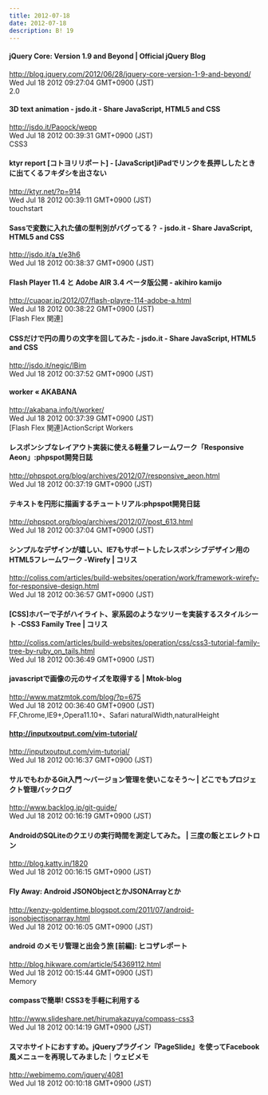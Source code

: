 ```yaml
---
title: 2012-07-18
date: 2012-07-18
description: B! 19
---
```


#### jQuery Core: Version 1.9 and Beyond | Official jQuery Blog
http://blog.jquery.com/2012/06/28/jquery-core-version-1-9-and-beyond/<br>
Wed Jul 18 2012 09:27:04 GMT+0900 (JST)<br>
2.0


#### 3D text animation - jsdo.it - Share JavaScript, HTML5 and CSS
http://jsdo.it/Paoock/wepp<br>
Wed Jul 18 2012 00:39:31 GMT+0900 (JST)<br>
CSS3


#### ktyr report [コトヨリリポート]  -   [JavaScript]iPadでリンクを長押ししたときに出てくるフキダシを出さない
http://ktyr.net/?p=914<br>
Wed Jul 18 2012 00:39:11 GMT+0900 (JST)<br>
touchstart


#### Sassで変数に入れた値の型判別がバグってる？ - jsdo.it - Share JavaScript, HTML5 and CSS
http://jsdo.it/a_t/e3h6<br>
Wed Jul 18 2012 00:38:37 GMT+0900 (JST)<br>


#### Flash Player 11.4 と Adobe AIR 3.4 ベータ版公開 - akihiro kamijo
http://cuaoar.jp/2012/07/flash-playre-114-adobe-a.html<br>
Wed Jul 18 2012 00:38:22 GMT+0900 (JST)<br>
[Flash Flex 関連]


#### CSSだけで円の周りの文字を回してみた - jsdo.it - Share JavaScript, HTML5 and CSS
http://jsdo.it/negic/lBim<br>
Wed Jul 18 2012 00:37:52 GMT+0900 (JST)<br>


#### worker « AKABANA
http://akabana.info/t/worker/<br>
Wed Jul 18 2012 00:37:39 GMT+0900 (JST)<br>
[Flash Flex 関連]ActionScript Workers


#### レスポンシブなレイアウト実装に使える軽量フレームワーク「Responsive Aeon」:phpspot開発日誌
http://phpspot.org/blog/archives/2012/07/responsive_aeon.html<br>
Wed Jul 18 2012 00:37:19 GMT+0900 (JST)<br>


#### テキストを円形に描画するチュートリアル:phpspot開発日誌
http://phpspot.org/blog/archives/2012/07/post_613.html<br>
Wed Jul 18 2012 00:37:04 GMT+0900 (JST)<br>


####   シンプルなデザインが嬉しい、IE7もサポートしたレスポンシブデザイン用のHTML5フレームワーク -Wirefy | コリス
http://coliss.com/articles/build-websites/operation/work/framework-wirefy-for-responsive-design.html<br>
Wed Jul 18 2012 00:36:57 GMT+0900 (JST)<br>


####   [CSS]ホバーで子がハイライト、家系図のようなツリーを実装するスタイルシート -CSS3 Family Tree | コリス
http://coliss.com/articles/build-websites/operation/css/css3-tutorial-family-tree-by-ruby_on_tails.html<br>
Wed Jul 18 2012 00:36:49 GMT+0900 (JST)<br>


#### javascriptで画像の元のサイズを取得する | Mtok-blog
http://www.matzmtok.com/blog/?p=675<br>
Wed Jul 18 2012 00:36:40 GMT+0900 (JST)<br>
FF,Chrome,IE9+,Opera11.10+、Safari naturalWidth,naturalHeight


#### http://inputxoutput.com/vim-tutorial/
http://inputxoutput.com/vim-tutorial/<br>
Wed Jul 18 2012 00:16:37 GMT+0900 (JST)<br>


#### サルでもわかるGit入門 〜バージョン管理を使いこなそう〜 | どこでもプロジェクト管理バックログ
http://www.backlog.jp/git-guide/<br>
Wed Jul 18 2012 00:16:19 GMT+0900 (JST)<br>


#### AndroidのSQLiteのクエリの実行時間を測定してみた。 | 三度の飯とエレクトロン
http://blog.katty.in/1820<br>
Wed Jul 18 2012 00:16:15 GMT+0900 (JST)<br>


#### Fly Away: Android JSONObjectとかJSONArrayとか
http://kenzy-goldentime.blogspot.com/2011/07/android-jsonobjectjsonarray.html<br>
Wed Jul 18 2012 00:16:05 GMT+0900 (JST)<br>


#### android のメモリ管理と出会う旅 [前編]: ヒコザレポート
http://blog.hikware.com/article/54369112.html<br>
Wed Jul 18 2012 00:15:44 GMT+0900 (JST)<br>
Memory


#### compassで簡単!  CSS3を手軽に利用する
http://www.slideshare.net/hirumakazuya/compass-css3<br>
Wed Jul 18 2012 00:14:19 GMT+0900 (JST)<br>


####  スマホサイトにおすすめ。jQueryプラグイン『PageSlide』を使ってFacebook風メニューを再現してみました｜ウェビメモ
http://webimemo.com/jquery/4081<br>
Wed Jul 18 2012 00:10:18 GMT+0900 (JST)<br>


